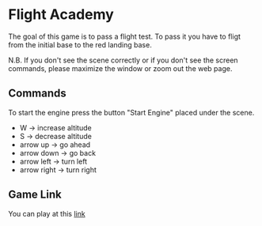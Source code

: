 # Flight Academy
The goal of this game is to pass a flight test. To pass it you have to fligt from the initial base to the red landing base.

N.B. If you don't see the scene correctly or if you don't see the screen commands, please maximize the window or zoom out the web page.

## Commands
To start the engine press the button "Start Engine" placed under the scene.

* W -> increase altitude
* S -> decrease altitude
* arrow up -> go ahead
* arrow down -> go back
* arrow left -> turn left
* arrow right -> turn right

## Game Link
You can play at this [link](https://sapienzainteractivegraphicscourse.github.io/final-project-eb-team/)
